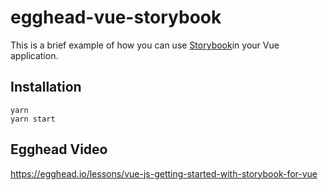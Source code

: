 # egghead-vue-storybook
This is a brief example of how you can use [Storybook](https://github.com/jamesknelson/mdxc)in your Vue application.

## Installation

```
yarn
yarn start
```

## Egghead Video
https://egghead.io/lessons/vue-js-getting-started-with-storybook-for-vue

